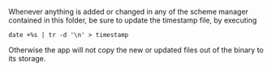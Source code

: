 Whenever anything is added or changed in any of the scheme manager contained in this folder, be sure to update the timestamp file, by executing

    date +%s | tr -d '\n' > timestamp

Otherwise the app will not copy the new or updated files out of the binary to its storage.